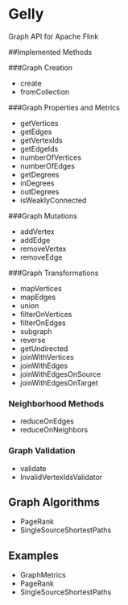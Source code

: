 Gelly
===========

Graph API for Apache Flink

##Implemented Methods

###Graph Creation

* create
* fromCollection

###Graph Properties and Metrics

* getVertices
* getEdges
* getVertexIds
* getEdgeIds
* numberOfVertices
* numberOfEdges
* getDegrees
* inDegrees
* outDegrees
* isWeaklyConnected

###Graph Mutations

* addVertex
* addEdge
* removeVertex
* removeEdge

###Graph Transformations

* mapVertices
* mapEdges
* union
* filterOnVertices
* filterOnEdges
* subgraph
* reverse
* getUndirected
* joinWithVertices
* joinWithEdges
* joinWithEdgesOnSource
* joinWithEdgesOnTarget


### Neighborhood Methods

* reduceOnEdges
* reduceOnNeighbors

### Graph Validation

* validate
* InvalidVertexIdsValidator

## Graph Algorithms

* PageRank
* SingleSourceShortestPaths

## Examples

* GraphMetrics
* PageRank
* SingleSourceShortestPaths
